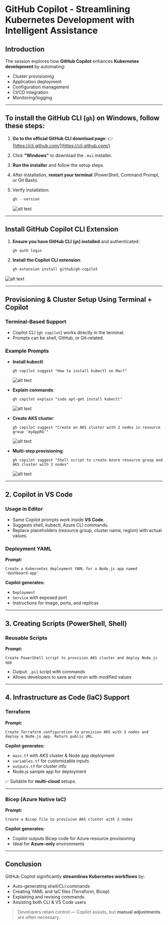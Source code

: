 # **GitHub Copilot - Streamlining Kubernetes Development with Intelligent Assistance**

## **Introduction**

The session explores how **GitHub Copilot** enhances **Kubernetes development** by automating:

* Cluster provisioning
* Application deployment
* Configuration management
* CI/CD integration
* Monitoring/logging

---

## **To install the GitHub CLI (`gh`) on Windows, follow these steps:**

1. **Go to the official GitHub CLI download page**:
   👉 [https://cli.github.com/](https://cli.github.com/)

2. Click **"Windows"** to download the `.msi` installer.

3. **Run the installer** and follow the setup steps.

4. After installation, **restart your terminal** (PowerShell, Command Prompt, or Git Bash).

5. Verify installation:

   ```powershell
   gh --version
   ```
   ![alt text](../images/img260.png)

---

## **Install GitHub Copilot CLI Extension**

1. **Ensure you have GitHub CLI (`gh`) installed** and authenticated:

   ```bash
   gh auth login
   ```

2. **Install the Copilot CLI extension**:

   ```bash
   gh extension install github/gh-copilot
   ```

![alt text](../images/img263.png)

---

## **Provisioning & Cluster Setup Using Terminal + Copilot**

### **Terminal-Based Support**

* Copilot CLI (`gh copilot`) works directly in the terminal.
* Prompts can be shell, GitHub, or Git-related.

### **Example Prompts**

* **Install kubectl**:

  ```
  gh copilot suggest "How to install kubectl on Mac?"
  ```
  ![alt text](../images/img261.png)

* **Explain commands**:

  ```
  gh copilot explain "sudo apt-get install kubectl"
  ```
  ![alt text](../images/img262.png)

* **Create AKS cluster**:

  ```
  gh copilot suggest "Create an AKS cluster with 2 nodes in resource group 'myAppRG'"
  ```
  ![alt text](../images/img264.png)


* **Multi-step provisioning**:

  ```
  gh copilot suggest "Shell script to create Azure resource group and AKS cluster with 3 nodes"
  ```
  ![alt text](../images/img265.png)

---

## **2. Copilot in VS Code**

### **Usage in Editor**

* Same Copilot prompts work inside **VS Code**.
* Suggests shell, kubectl, Azure CLI commands.
* Replace placeholders (resource group, cluster name, region) with actual values.

### **Deployment YAML**

**Prompt:**

  ```
  Create a Kubernetes deployment YAML for a Node.js app named 'dashboard-app'
  ```

**Copilot generates:**

  * `Deployment`
  * `Service` with exposed port
  * Instructions for image, ports, and replicas

---

## **3. Creating Scripts (PowerShell, Shell)**

### **Reusable Scripts**

**Prompt:**

```
Create PowerShell script to provision AKS cluster and deploy Node.js app
```

* Output: `.ps1` script with commands
* Allows developers to save and rerun with modified values

---

## **4. Infrastructure as Code (IaC) Support**

### **Terraform**

**Prompt:**

```
Create Terraform configuration to provision AKS with 3 nodes and deploy a Node.js app. Return public URL.
```

**Copilot generates:**

* `main.tf` with AKS cluster & Node app deployment
* `variables.tf` for customizable inputs
* `outputs.tf` for cluster info
* Node.js sample app for deployment

✅ Suitable for **multi-cloud** setups.

---

### **Bicep (Azure Native IaC)**

**Prompt:**

```
Create a Bicep file to provision AKS cluster with 2 nodes
```

**Copilot generates:**
* Copilot outputs Bicep code for Azure resource provisioning
* Ideal for **Azure-only** environments

---

## **Conclusion**

GitHub Copilot significantly **streamlines Kubernetes workflows** by:

* Auto-generating shell/CLI commands
* Creating YAML and IaC files (Terraform, Bicep)
* Explaining and revising commands
* Assisting both CLI & VS Code users

> Developers retain control — Copilot assists, but **manual adjustments** are often necessary.
